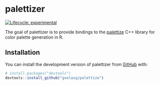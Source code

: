 
<!-- README.md is generated from README.Rmd. Please edit that file -->

# palettizer

<!-- badges: start -->

[![Lifecycle:
experimental](https://img.shields.io/badge/lifecycle-experimental-orange.svg)](https://lifecycle.r-lib.org/articles/stages.html#experimental)
<!-- badges: end -->

The goal of palettizer is to provide bindings to the
[palettize](https://github.com/gvlsq/palettize) C++ library for color
palette generation in R.

## Installation

You can install the development version of palettizer from
[GitHub](https://github.com/) with:

``` r
# install.packages("devtools")
devtools::install_github("gvelasq/palettize")
```
